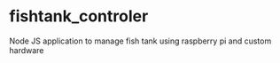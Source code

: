 # fishtank_controler
Node JS application to manage fish tank using raspberry pi and custom hardware
